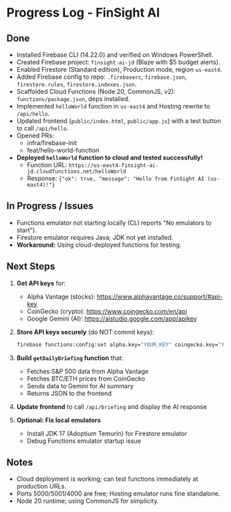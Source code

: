 # Progress Log - FinSight AI

## Done
- Installed Firebase CLI (14.22.0) and verified on Windows PowerShell.
- Created Firebase project: `finsight-ai-jd` (Blaze with $5 budget alerts).
- Enabled Firestore (Standard edition), Production mode, region `us-east4`.
- Added Firebase config to repo: `.firebaserc`, `firebase.json`, `firestore.rules`, `firestore.indexes.json`.
- Scaffolded Cloud Functions (Node 20, CommonJS, v2): `functions/package.json`, deps installed.
- Implemented `helloWorld` function in `us-east4` and Hosting rewrite to `/api/hello`.
- Updated frontend (`public/index.html`, `public/app.js`) with a test button to call `/api/hello`.
- Opened PRs:
  - infra/firebase-init
  - feat/hello-world-function
- **Deployed `helloWorld` function to cloud and tested successfully!**
  - Function URL: `https://us-east4-finsight-ai-jd.cloudfunctions.net/helloWorld`
  - Response: `{"ok": true, "message": "Hello from FinSight AI (us-east4)!"}`

## In Progress / Issues
- Functions emulator not starting locally (CLI reports "No emulators to start").
- Firestore emulator requires Java; JDK not yet installed.
- **Workaround:** Using cloud-deployed functions for testing.

## Next Steps
1. **Get API keys** for:
   - Alpha Vantage (stocks): https://www.alphavantage.co/support/#api-key
   - CoinGecko (crypto): https://www.coingecko.com/en/api
   - Google Gemini (AI): https://aistudio.google.com/app/apikey

2. **Store API keys securely** (do NOT commit keys):
   ```bash
   firebase functions:config:set alpha.key="YOUR_KEY" coingecko.key="YOUR_KEY" gemini.key="YOUR_KEY"
   ```

3. **Build `getDailyBriefing` function** that:
   - Fetches S&P 500 data from Alpha Vantage
   - Fetches BTC/ETH prices from CoinGecko
   - Sends data to Gemini for AI summary
   - Returns JSON to the frontend

4. **Update frontend** to call `/api/briefing` and display the AI response

5. **Optional: Fix local emulators**
   - Install JDK 17 (Adoptium Temurin) for Firestore emulator
   - Debug Functions emulator startup issue

## Notes
- Cloud deployment is working; can test functions immediately at production URLs.
- Ports 5000/5001/4000 are free; Hosting emulator runs fine standalone.
- Node 20 runtime; using CommonJS for simplicity.



